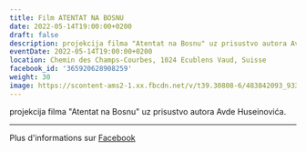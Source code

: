```yaml
---
title: Film ATENTAT NA BOSNU
date: 2022-05-14T19:00:00+0200
draft: false
description: projekcija filma "Atentat na Bosnu" uz prisustvo autora Avde Huseinovića.
eventDate: 2022-05-14T19:00:00+0200
location: Chemin des Champs-Courbes, 1024 Ecublens Vaud, Suisse
facebook_id: '365920628908259'
weight: 30
image: https://scontent-ams2-1.xx.fbcdn.net/v/t39.30808-6/483842093_9330013443761058_8599832410174975788_n.jpg?_nc_cat=104&ccb=1-7&_nc_sid=9e60e4&_nc_ohc=zugxxxPmh7gQ7kNvwGJT0H4&_nc_oc=AdmCQ9JqBFMiuUnAj3mj8ToDq74WPsO0ALV7Bcda7YWJRr1ibaNciwipZ4p0mDAvttk&_nc_zt=23&_nc_ht=scontent-ams2-1.xx&edm=ABTKTjYEAAAA&_nc_gid=jDzcUuRRZMnKoYfWPPThQw&oh=00_AfSUpl8GJK1CQpoXt7TEhoqhN5cLqyBJGqV2-I0SHkT7Aw&oe=6874F3D3
---
```


projekcija filma "Atentat na Bosnu" uz prisustvo autora Avde Huseinovića.

---

Plus d'informations sur [Facebook](https://facebook.com/events/365920628908259)